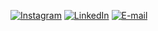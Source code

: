 [![Instagram](https://img.shields.io/badge/-Instagram-E4405F?style=flat-square&logo=instagram&logoColor=white&link=https://www.instagram.com/leticiaamyy/)](https://www.instagram.com/leticiaamyy/)
[![LinkedIn](https://img.shields.io/badge/-LinkedIn-0077B5?style=flat-square&logo=linkedin&logoColor=white&link=https://www.linkedin.com/in/leticia-siramidu-2609b71a6/)](https://www.linkedin.com/in/leticia-siramidu-2609b71a6/)
[![E-mail](https://img.shields.io/badge/-E-mail-red?style=flat-square&logo=gmail&logoColor=white&link=mailto:leticiaamy@usp.br)](mailto:leticiaamy@usp.br)
